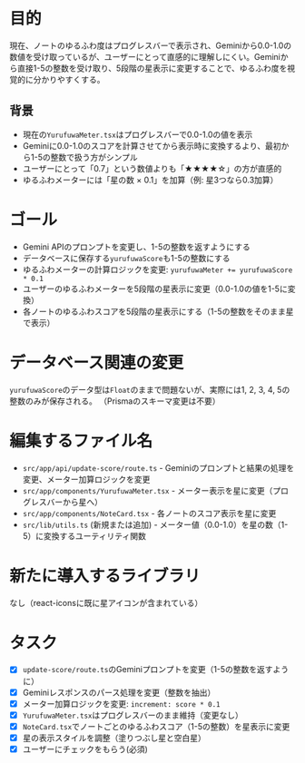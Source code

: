# 目的
現在、ノートのゆるふわ度はプログレスバーで表示され、Geminiから0.0-1.0の数値を受け取っているが、ユーザーにとって直感的に理解しにくい。Geminiから直接1-5の整数を受け取り、5段階の星表示に変更することで、ゆるふわ度を視覚的に分かりやすくする。

## 背景
- 現在の`YurufuwaMeter.tsx`はプログレスバーで0.0-1.0の値を表示
- Geminiに0.0-1.0のスコアを計算させてから表示時に変換するより、最初から1-5の整数で扱う方がシンプル
- ユーザーにとって「0.7」という数値よりも「★★★★☆」の方が直感的
- ゆるふわメーターには「星の数 × 0.1」を加算（例: 星3つなら0.3加算）

# ゴール
- Gemini APIのプロンプトを変更し、1-5の整数を返すようにする
- データベースに保存する`yurufuwaScore`も1-5の整数にする
- ゆるふわメーターの計算ロジックを変更: `yurufuwaMeter += yurufuwaScore * 0.1`
- ユーザーのゆるふわメーターを5段階の星表示に変更（0.0-1.0の値を1-5に変換）
- 各ノートのゆるふわスコアを5段階の星表示にする（1-5の整数をそのまま星で表示）

# データベース関連の変更
`yurufuwaScore`のデータ型は`Float`のままで問題ないが、実際には1, 2, 3, 4, 5の整数のみが保存される。
（Prismaのスキーマ変更は不要）

# 編集するファイル名
- `src/app/api/update-score/route.ts` - Geminiのプロンプトと結果の処理を変更、メーター加算ロジックを変更
- `src/app/components/YurufuwaMeter.tsx` - メーター表示を星に変更（プログレスバーから星へ）
- `src/app/components/NoteCard.tsx` - 各ノートのスコア表示を星に変更
- `src/lib/utils.ts` (新規または追加) - メーター値（0.0-1.0）を星の数（1-5）に変換するユーティリティ関数

# 新たに導入するライブラリ
なし（react-iconsに既に星アイコンが含まれている）

# タスク
- [x] `update-score/route.ts`のGeminiプロンプトを変更（1-5の整数を返すように）
- [x] Geminiレスポンスのパース処理を変更（整数を抽出）
- [x] メーター加算ロジックを変更: `increment: score * 0.1`
- [x] `YurufuwaMeter.tsx`はプログレスバーのまま維持（変更なし）
- [x] `NoteCard.tsx`でノートごとのゆるふわスコア（1-5の整数）を星表示に変更
- [x] 星の表示スタイルを調整（塗りつぶし星と空白星）
- [x] ユーザーにチェックをもらう(必須)
